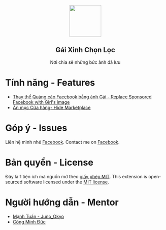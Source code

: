 <p align="center">
 <img height="100px" src="https://scontent.xx.fbcdn.net/v/t1.0-9/92695400_3234868653240398_9110756516884905984_o.jpg?_nc_cat=103&_nc_sid=825194&_nc_ohc=q6MX6DprqgMAX9qIrf9&_nc_ht=scontent.fhan3-2.fna&oh=f240a5c9bab36331774bfc442713ce7b&oe=5F6BAD55&_nc_fr=fhan3c02" align="center" />
 <h2 align="center">Gái Xinh Chọn Lọc</h2>
 <p align="center">Nơi chia sẻ những bức ảnh đã lưu</p>
</p>

# Tính năng - Features

- [Thay thế Quảng cáo Facebook bằng ảnh Gái - Replace Sponsored Facebook with Girl's image](#remove-sponsored-facebook)
- [Ẩn mục Cửa hàng- Hide Marketplace](#hide-marketplace)

# Góp ý - Issues
Liên hệ mình nhé [Facebook](https://facebook.com/j2teamnnl).
Contact me on [Facebook](https://facebook.com/j2teamnnl).

# Bản quyền - License
Đây là 1 tiện ích mã nguồn mở theo [giấy phép MIT](MIT-license.txt).
This extension is open-sourced software licensed under the [MIT license](MIT-license.txt).

# Người hướng dẫn - Mentor
- [Mạnh Tuấn - Juno_Okyo](https://github.com/J2Team)
- [Công Minh Đức](https://github.com/duckimann)
